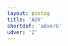 ```yaml
---
layout: postag
title: 'ADV'
shortdef: 'adverb'
udver: '2'
---
```

<!-- Interlanguage links updated Ne 5. května 2024, 18:19:33 CEST -->
